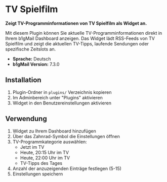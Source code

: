 # TV Spielfilm

**Zeigt TV-Programminformationen von TV Spielfilm als Widget an.**

Mit diesem Plugin können Sie aktuelle TV-Programminformationen direkt in Ihrem b1gMail Dashboard anzeigen. Das Widget lädt RSS-Feeds von TV Spielfilm und zeigt die aktuellen TV-Tipps, laufende Sendungen oder spezifische Zeitslots an.

- **Sprache:** Deutsch
- **b1gMail Version:** 7.3.0

## Installation

1. Plugin-Ordner in `plugins/` Verzeichnis kopieren
2. Im Adminbereich unter "Plugins" aktivieren
3. Widget in den Benutzereinstellungen aktivieren

## Verwendung

1. Widget zu Ihrem Dashboard hinzufügen
2. Über das Zahnrad-Symbol die Einstellungen öffnen
3. TV-Programmkategorie auswählen:
   - Jetzt im TV
   - Heute, 20:15 Uhr im TV
   - Heute, 22:00 Uhr im TV
   - TV-Tipps des Tages
4. Anzahl der anzuzeigenden Einträge festlegen (5-15)
5. Einstellungen speichern
